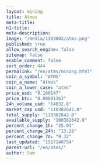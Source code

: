 ```yaml
---
layout: mining
title: Atmos
meta-title: 
h1-title: 
meta-description: 
image: "/media/1383003/atms.png"
published: true
allow_search_engine: false
sitemap: false
enable_comment: false
sort_order: 444
permalink: "/en/atms/mining.html"
coin_a_symbol: "ATMS"
coin_a_name: "Atmos"
coin_a_lower_case: "atms"
price_usd: "0.160147"
price_btc: "0.00001363"
24h_volume_usd: "64032.8"
market_cap_usd: "110382642.0"
total_supply: "110382642.0"
available_supply: "100382642.0"
percent_change_1h: "25.03"
percent_change_24h: "13.26"
percent_change_7d: "9.32"
last_updated: "1517140754"
parent-url: "/en/atms/"
author: Sam
---
```


